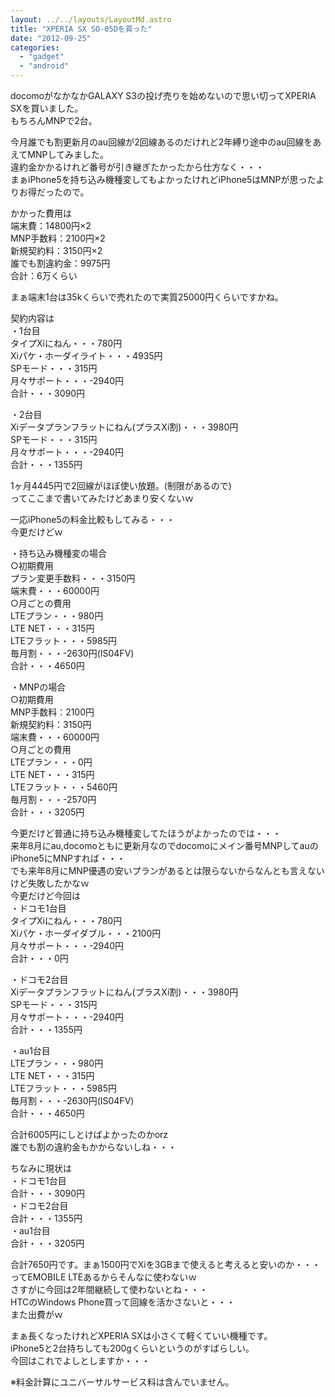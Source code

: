 ```yaml
---
layout: ../../layouts/LayoutMd.astro
title: "XPERIA SX SO-05Dを買った"
date: "2012-09-25"
categories: 
  - "gadget"
  - "android"
---
```


docomoがなかなかGALAXY S3の投げ売りを始めないので思い切ってXPERIA SXを買いました。  
もちろんMNPで2台。

今月誰でも割更新月のau回線が2回線あるのだけれど2年縛り途中のau回線をあえてMNPしてみました。  
違約金かかるけれど番号が引き継ぎたかったから仕方なく・・・  
まぁiPhone5を持ち込み機種変してもよかったけれどiPhone5はMNPが思ったよりお得だったので。

かかった費用は  
端末費：14800円×2  
MNP手数料：2100円×2  
新規契約料：3150円×2  
誰でも割違約金：9975円  
合計：6万くらい

まぁ端末1台は35kくらいで売れたので実質25000円くらいですかね。

契約内容は  
・1台目  
タイプXiにねん・・・780円  
Xiパケ・ホーダイライト・・・4935円  
SPモード・・・315円  
月々サポート・・・-2940円  
合計・・・3090円

・2台目  
Xiデータプランフラットにねん(プラスXi割)・・・3980円  
SPモード・・・315円  
月々サポート・・・-2940円  
合計・・・1355円

1ヶ月4445円で2回線がほぼ使い放題。(制限があるので)  
ってここまで書いてみたけどあまり安くないｗ

一応iPhone5の料金比較もしてみる・・・  
今更だけどｗ

・持ち込み機種変の場合  
○初期費用  
プラン変更手数料・・・3150円  
端末費・・・60000円  
○月ごとの費用  
LTEプラン・・・980円  
LTE NET・・・315円  
LTEフラット・・・5985円  
毎月割・・・-2630円(IS04FV)  
合計・・・4650円

・MNPの場合  
○初期費用  
MNP手数料：2100円  
新規契約料：3150円  
端末費・・・60000円  
○月ごとの費用  
LTEプラン・・・0円  
LTE NET・・・315円  
LTEフラット・・・5460円  
毎月割・・・-2570円  
合計・・・3205円

今更だけど普通に持ち込み機種変してたほうがよかったのでは・・・  
来年8月にau,docomoともに更新月なのでdocomoにメイン番号MNPしてauのiPhone5にMNPすれば・・・  
でも来年8月にMNP優遇の安いプランがあるとは限らないからなんとも言えないけど失敗したかなｗ  
今更だけど今回は  
・ドコモ1台目  
タイプXiにねん・・・780円  
Xiパケ・ホーダイダブル・・・2100円  
月々サポート・・・-2940円  
合計・・・0円

・ドコモ2台目  
Xiデータプランフラットにねん(プラスXi割)・・・3980円  
SPモード・・・315円  
月々サポート・・・-2940円  
合計・・・1355円

・au1台目  
LTEプラン・・・980円  
LTE NET・・・315円  
LTEフラット・・・5985円  
毎月割・・・-2630円(IS04FV)  
合計・・・4650円

合計6005円にしとけばよかったのかorz  
誰でも割の違約金もかからないしね・・・

ちなみに現状は  
・ドコモ1台目  
合計・・・3090円  
・ドコモ2台目  
合計・・・1355円  
・au1台目  
合計・・・3205円

合計7650円です。まぁ1500円でXiを3GBまで使えると考えると安いのか・・・  
ってEMOBILE LTEあるからそんなに使わないｗ  
さすがに今回は2年間継続して使わないとね・・・  
HTCのWindows Phone買って回線を活かさないと・・・  
また出費がｗ

まぁ長くなったけれどXPERIA SXは小さくて軽くていい機種です。  
iPhone5と2台持ちしても200gくらいというのがすばらしい。  
今回はこれでよしとしますか・・・

※料金計算にユニバーサルサービス料は含んでいません。
